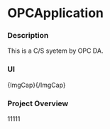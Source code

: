 # OPCApplication

### Description

This is a C/S syetem by OPC DA.

### UI

![](){ImgCap}{/ImgCap}

### Project Overview
11111

